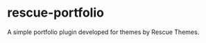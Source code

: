 rescue-portfolio
================

A simple portfolio plugin developed for themes by Rescue Themes.
